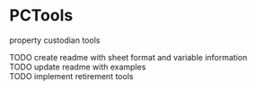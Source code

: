 # PCTools
property custodian tools

TODO create readme with sheet format and variable information  
TODO update readme with examples  
TODO implement retirement tools
